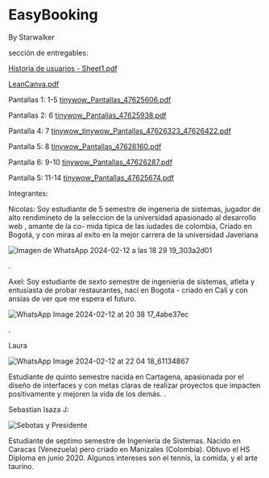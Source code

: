 # EasyBooking
By Starwalker


sección de entregables:

[Historia de usuarios - Sheet1.pdf](https://github.com/Intro-CompuMovil/EasyBooking/files/14240234/Historia.de.usuarios.-.Sheet1.pdf)

[LeanCanva.pdf](https://github.com/Intro-CompuMovil/EasyBooking/files/14240237/LeanCanva.pdf)

Pantallas 1: 1-5
[tinywow_Pantallas_47625606.pdf](https://github.com/Intro-CompuMovil/EasyBooking/files/14255458/tinywow_Pantallas_47625606.pdf)

Pantallas 2: 6
[tinywow_Pantallas_47625938.pdf](https://github.com/Intro-CompuMovil/EasyBooking/files/14255512/tinywow_Pantallas_47625938.pdf)

Pantalla 4: 7
[tinywow_tinywow_Pantallas_47626323_47626422.pdf](https://github.com/Intro-CompuMovil/EasyBooking/files/14255628/tinywow_tinywow_Pantallas_47626323_47626422.pdf)


Pantalla 5: 8
[tinywow_Pantallas_47626160.pdf](https://github.com/Intro-CompuMovil/EasyBooking/files/14255576/tinywow_Pantallas_47626160.pdf)

Pantalla 6: 9-10
[tinywow_Pantallas_47626287.pdf](https://github.com/Intro-CompuMovil/EasyBooking/files/14255588/tinywow_Pantallas_47626287.pdf)


Pantalla 5: 11-14
[tinywow_Pantallas_47625674.pdf](https://github.com/Intro-CompuMovil/EasyBooking/files/14255463/tinywow_Pantallas_47625674.pdf)



Integrantes: 

Nicolas:
Soy estudiante de 5 semestre de ingeneria de sistemas, jugador de alto rendimineto de la seleccion de la universidad apasionado al desarrollo web , amante de la co- mida tipica de las iudades de colombia, Criado en Bogotá, y con miras al exito en la mejor carrera de la universidad Javeriana

![Imagen de WhatsApp 2024-02-12 a las 18 29 19_303a2d01](https://github.com/Intro-CompuMovil/EasyBooking/assets/142281335/3710fe5b-87c8-4c5f-89d9-a9d194dca79b)


.

Axel:
Soy estudiante de sexto semestre de ingenieria de sistemas, atleta y entusiasta de probar restaurantes, nací en Bogota -  criado en Cali y con ansias de ver que me espera el futuro.

![WhatsApp Image 2024-02-12 at 20 38 17_4abe37ec](https://github.com/Intro-CompuMovil/EasyBooking/assets/157514583/c2ee2783-2136-4726-baf7-b27bf1c94355)


.

Laura

![WhatsApp Image 2024-02-12 at 22 04 18_61134867](https://github.com/Intro-CompuMovil/EasyBooking/assets/77295506/22756fc4-271b-4b36-8dc4-343089e4edc4)


Estudiante de quinto semestre nacida en Cartagena, apasionada por el diseño de interfaces y con metas claras de realizar proyectos que impacten positivamente y mejoren la vida de los demás.
.

Sebastian Isaza J:


![Sebotas y Presidente](https://github.com/Intro-CompuMovil/EasyBooking/assets/77295506/d8fa4152-4bee-4042-85a7-d9c5e25495e5)

Estudiante de septimo semestre de Ingenieria de Sistemas. Nacido en Caracas (Venezuela) pero criado en Manizales (Colombia). Obtuvo el HS Diploma en junio 2020. Algunos intereses son el tennis, la comida, y el arte taurino. 


